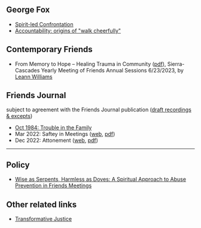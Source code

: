 

## George Fox
* [Spirit-led Confrontation](fox/epistle-aggravating-part.md)
* [Accountability: origins of "walk cheerfully"](fox/fox-on-accountability.md)

## Contemporary Friends
* From Memory to Hope – Healing Trauma in Community ([pdf](https://static1.squarespace.com/static/63b700d1892a846cd5f403c5/t/64af7445914bc538d5d7caeb/1689220165874/From+Memory+to+Hope+-+Healing+Trauma+in+Community-1.pdf)),
Sierra-Cascades Yearly Meeting of Friends Annual Sessions 6/23/2023, by [Leann Williams](_people/williams-leann.md)

## Friends Journal
subject to agreement with the Friends Journal publication ([draft recordings & excepts](friends-journal))
  - [Oct 1984: Trouble in the Family](https://www.friendsjournal.org/wp-content/uploads/emember/downloads/1984/HC12-50764.pdf)
  - Mar 2022: Saftey in Meetings ([web](https://www.friendsjournal.org/issue-category/2022/safety-in-meetings/), [pdf](https://www.friendsjournal.org/private/FJ-2022-03.PDF))
  - Dec 2022: Attonement ([web](https://www.friendsjournal.org/issue-category/2022/atonement/), [pdf](https://www.friendsjournal.org/private/FJ-2022-12.PDF))


---

## Policy 
* [Wise as Serpents, Harmless as Doves: A Spiritual Approach to Abuse Prevention in Friends Meetings](policy/wise-as-serpents-policy-guidance.md)



## Other related links
* [Transformative Justice](https://batjc.wordpress.com/)